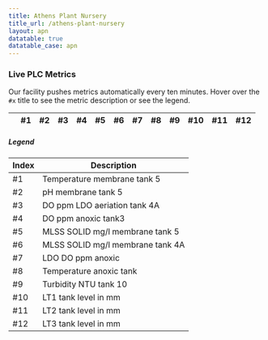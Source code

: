 ```yaml
---
title: Athens Plant Nursery
title_url: /athens-plant-nursery
layout: apn
datatable: true
datatable_case: apn
---
```


### Live PLC Metrics

Our facility pushes metrics automatically every ten minutes. Hover over the `#x` title to see the metric description or see the legend.

<table id="apn-live-plc" class="table dt-responsive nowrap w-100">
    <thead>
        <tr>
            <th title="Timestamp DD/MM/YY H:mm"><i class="ri-calendar-line"></i></th>
            <th title="Temperature membrane tank 5">#1</th>
            <th title="pH membrane tank 5">#2</th>
            <th title="DO ppm LDO aeriation tank 4A">#3</th>
            <th title="DO ppm anoxic tank3">#4</th>
            <th title="MLSS SOLID mg/l membrane tank 5">#5</th>
            <th title="MLSS SOLID mg/l membrane tank 4A">#6</th>
            <th title="LDO DO ppm anoxic">#7</th>
            <th title="Temperature anoxic tank">#8</th>
            <th title="Turbidity NTU tank 10">#9</th>
            <th title="LT1 tank level in mm">#10</th>
            <th title="LT2 tank level in mm">#11</th>
            <th title="LT3 tank level in mm">#12</th>
        </tr>
    </thead>
</table>

##### Legend

<table class="w-auto table table-sm table-centered">
<thead>
<tr>
<th>Index</th><th>Description</th>
</tr>
</thead>
<tbody>
<tr><td> #1  </td>  <td> Temperature membrane tank 5      </td></tr>
<tr><td> #2  </td>  <td> pH membrane tank 5               </td></tr>
<tr><td> #3  </td>  <td> DO ppm LDO aeriation tank 4A     </td></tr>
<tr><td> #4  </td>  <td> DO ppm anoxic tank3              </td></tr>
<tr><td> #5  </td>  <td> MLSS SOLID mg/l membrane tank 5  </td></tr>
<tr><td> #6  </td>  <td> MLSS SOLID mg/l membrane tank 4A </td></tr>
<tr><td> #7  </td>  <td> LDO DO ppm anoxic                </td></tr>
<tr><td> #8  </td>  <td> Temperature anoxic tank          </td></tr>
<tr><td> #9  </td>  <td> Turbidity NTU tank 10            </td></tr>
<tr><td> #10 </td>  <td> LT1 tank level in mm             </td></tr>
<tr><td> #11 </td>  <td> LT2 tank level in mm             </td></tr>
<tr><td> #12 </td>  <td> LT3 tank level in mm             </td></tr>
</tbody>
</table>
